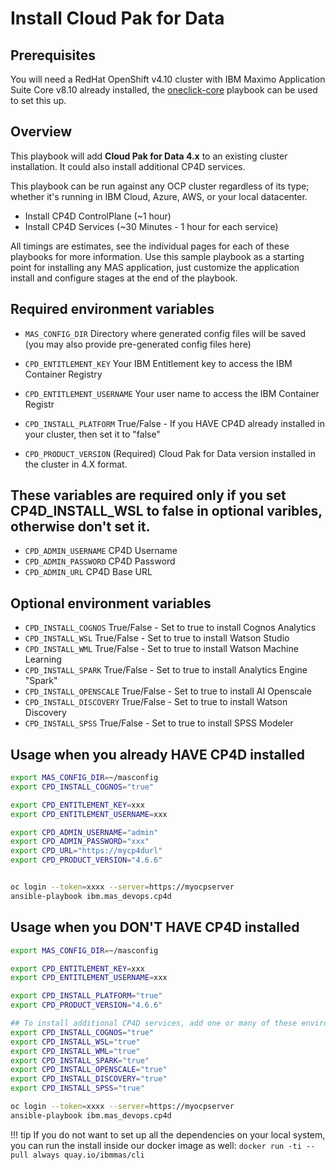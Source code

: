 # Install Cloud Pak for Data

## Prerequisites
You will need a RedHat OpenShift v4.10 cluster with IBM Maximo Application Suite Core v8.10 already installed, the [oneclick-core](oneclick-core.md) playbook can be used to set this up.

## Overview
This playbook will add **Cloud Pak for Data 4.x** to an existing cluster installation. It could also install additional CP4D services.

This playbook can be run against any OCP cluster regardless of its type; whether it's running in IBM Cloud, Azure, AWS, or your local datacenter.

- Install CP4D ControlPlane (~1 hour)
- Install CP4D Services (~30 Minutes - 1 hour for each service)

All timings are estimates, see the individual pages for each of these playbooks for more information.  Use this sample playbook as a starting point for installing any MAS application, just customize the application install and configure stages at the end of the playbook.

## Required environment variables
- `MAS_CONFIG_DIR` Directory where generated config files will be saved (you may also provide pre-generated config files here)
- `CPD_ENTITLEMENT_KEY` Your IBM Entitlement key to access the IBM Container Registry
- `CPD_ENTITLEMENT_USERNAME` Your user name to access the IBM Container Registr

- `CPD_INSTALL_PLATFORM` True/False - If you HAVE CP4D already installed in your cluster, then set it to "false"
- `CPD_PRODUCT_VERSION` (Required) Cloud Pak for Data version installed in the cluster in 4.X format.

## These variables are required only if you set CP4D_INSTALL_WSL to false in optional varibles, otherwise don't set it.
- `CPD_ADMIN_USERNAME` CP4D Username
- `CPD_ADMIN_PASSWORD` CP4D Password
- `CPD_ADMIN_URL` CP4D Base URL

## Optional environment variables
- `CPD_INSTALL_COGNOS` True/False - Set to true to install Cognos Analytics
- `CPD_INSTALL_WSL` True/False - Set to true to install Watson Studio
- `CPD_INSTALL_WML` True/False - Set to true to install Watson Machine Learning
- `CPD_INSTALL_SPARK` True/False - Set to true to install Analytics Engine "Spark"
- `CPD_INSTALL_OPENSCALE` True/False - Set to true to install AI Openscale
- `CPD_INSTALL_DISCOVERY` True/False - Set to true to install Watson Discovery
- `CPD_INSTALL_SPSS` True/False - Set to true to install SPSS Modeler

## Usage when you already HAVE CP4D installed

```bash
export MAS_CONFIG_DIR=~/masconfig
export CPD_INSTALL_COGNOS="true"

export CPD_ENTITLEMENT_KEY=xxx
export CPD_ENTITLEMENT_USERNAME=xxx

export CPD_ADMIN_USERNAME="admin"
export CPD_ADMIN_PASSWORD="xxx"
export CPD_URL="https://mycp4durl"
export CPD_PRODUCT_VERSION="4.6.6"


oc login --token=xxxx --server=https://myocpserver
ansible-playbook ibm.mas_devops.cp4d
```

## Usage when you DON'T HAVE CP4D installed
```bash
export MAS_CONFIG_DIR=~/masconfig

export CPD_ENTITLEMENT_KEY=xxx
export CPD_ENTITLEMENT_USERNAME=xxx

export CPD_INSTALL_PLATFORM="true"
export CPD_PRODUCT_VERSION="4.6.6"

## To install additional CP4D services, add one or many of these environment variables:
export CPD_INSTALL_COGNOS="true"
export CPD_INSTALL_WSL="true"
export CPD_INSTALL_WML="true"
export CPD_INSTALL_SPARK="true"
export CPD_INSTALL_OPENSCALE="true"
export CPD_INSTALL_DISCOVERY="true"
export CPD_INSTALL_SPSS="true"

oc login --token=xxxx --server=https://myocpserver
ansible-playbook ibm.mas_devops.cp4d
```

!!! tip
    If you do not want to set up all the dependencies on your local system, you can run the install inside our docker image as well: `docker run -ti --pull always quay.io/ibmmas/cli`

